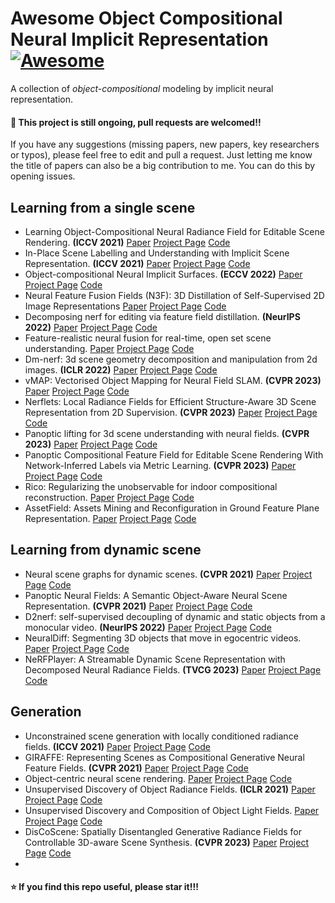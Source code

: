 # Awesome Object Compositional Neural Implicit Representation [![Awesome](https://cdn.rawgit.com/sindresorhus/awesome/d7305f38d29fed78fa85652e3a63e154dd8e8829/media/badge.svg)](https://github.com/sindresorhus/awesome#readme)
A collection of *object-compositional* modeling by implicit neural representation.

#### :high_brightness: This project is still ongoing, pull requests are welcomed!!

If you have any suggestions (missing papers, new papers, key researchers or typos), please feel free to edit and pull a request. Just letting me know the title of papers can also be a big contribution to me. You can do this by opening issues.

## Learning from a single scene
- Learning Object-Compositional Neural Radiance Field for Editable Scene Rendering. **(ICCV 2021)** [Paper](https://arxiv.org/pdf/2109.01847.pdf) [Project Page](https://zju3dv.github.io/object_nerf/) [Code](https://github.com/zju3dv/object_nerf)
- In-Place Scene Labelling and Understanding with Implicit Scene Representation. **(ICCV 2021)** [Paper]() [Project Page]() [Code]()
- Object-compositional Neural Implicit Surfaces. **(ECCV 2022)** [Paper]() [Project Page]() [Code]()
- Neural Feature Fusion Fields (N3F): 3D Distillation of Self-Supervised 2D Image Representations [Paper]() [Project Page]() [Code]()
- Decomposing nerf for editing via feature field distillation. **(NeurIPS 2022)** [Paper]() [Project Page]() [Code]()
- Feature-realistic neural fusion for real-time, open set scene understanding. [Paper]() [Project Page]() [Code]()
- Dm-nerf: 3d scene geometry decomposition and manipulation from 2d images. **(ICLR 2022)** [Paper]() [Project Page]() [Code]()
- vMAP: Vectorised Object Mapping for Neural Field SLAM. **(CVPR 2023)** [Paper]() [Project Page]() [Code]()
- Nerflets: Local Radiance Fields for Efficient Structure-Aware 3D Scene Representation from 2D Supervision. **(CVPR 2023)** [Paper]() [Project Page]() [Code]()
- Panoptic lifting for 3d scene understanding with neural fields. **(CVPR 2023)** [Paper]() [Project Page]() [Code]()
- Panoptic Compositional Feature Field for Editable Scene Rendering With Network-Inferred Labels via Metric Learning. **(CVPR 2023)** [Paper]() [Project Page]() [Code]()
- Rico: Regularizing the unobservable for indoor compositional reconstruction. [Paper]() [Project Page]() [Code]()
- AssetField: Assets Mining and Reconfiguration in Ground Feature Plane Representation. [Paper]() [Project Page]() [Code]()


## Learning from dynamic scene
- Neural scene graphs for dynamic scenes. **(CVPR 2021)** [Paper]() [Project Page]() [Code]()
- Panoptic Neural Fields: A Semantic Object-Aware Neural Scene Representation. **(CVPR 2021)** [Paper]() [Project Page]() [Code]()
- D2nerf: self-supervised decoupling of dynamic and static objects from a monocular video. **(NeurIPS 2022)** [Paper]() [Project Page]() [Code]()
- NeuralDiff: Segmenting 3D objects that move in egocentric videos. [Paper]() [Project Page]() [Code]()
- NeRFPlayer: A Streamable Dynamic Scene Representation with Decomposed Neural Radiance Fields. **(TVCG 2023)** [Paper]() [Project Page](https://lsongx.github.io/projects/nerfplayer.html) [Code]()

## Generation
- Unconstrained scene generation with locally conditioned radiance fields. **(ICCV 2021)** [Paper]() [Project Page]() [Code]()
- GIRAFFE: Representing Scenes as Compositional Generative Neural Feature Fields. **(CVPR 2021)** [Paper]() [Project Page]() [Code]()
- Object-centric neural scene rendering. [Paper]() [Project Page]() [Code]()
- Unsupervised Discovery of Object Radiance Fields. **(ICLR 2021)** [Paper]() [Project Page]() [Code]()
- Unsupervised Discovery and Composition of Object Light Fields. [Paper]() [Project Page]() [Code]()
- DisCoScene: Spatially Disentangled Generative Radiance Fields for Controllable 3D-aware Scene Synthesis. **(CVPR 2023)** [Paper]() [Project Page]() [Code]()
- 


#### :star: If you find this repo useful, please star it!!!
